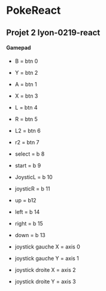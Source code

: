 # PokeReact

## Projet 2 lyon-0219-react

#### Gamepad 

* B = btn 0
* Y = btn 2
* A = btn 1
* X = btn 3

* L = btn 4
* R = btn 5
* L2 = btn 6
* r2 = btn 7

* select = b 8
* start = b 9

* JoysticL = b 10
* joysticR = b 11

* up = b12
* left = b 14
* right = b 15
* down  = b 13

* joystick gauche X = axis 0
* joystick gauche Y = axis 1
* joystick droite X = axis 2
* joystick droite Y = axis 3
